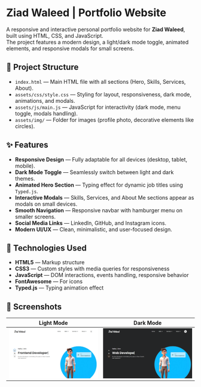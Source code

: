 # Ziad Waleed | Portfolio Website

A responsive and interactive personal portfolio website for **Ziad Waleed**, built using HTML, CSS, and JavaScript.  
The project features a modern design, a light/dark mode toggle, animated elements, and responsive modals for small screens.

## 📂 Project Structure

- `index.html` — Main HTML file with all sections (Hero, Skills, Services, About).
- `assets/css/style.css` — Styling for layout, responsiveness, dark mode, animations, and modals.
- `assets/js/main.js` — JavaScript for interactivity (dark mode, menu toggle, modals handling).
- `assets/img/` — Folder for images (profile photo, decorative elements like circles).

## ✨ Features

- **Responsive Design** — Fully adaptable for all devices (desktop, tablet, mobile).
- **Dark Mode Toggle** — Seamlessly switch between light and dark themes.
- **Animated Hero Section** — Typing effect for dynamic job titles using `Typed.js`.
- **Interactive Modals** — Skills, Services, and About Me sections appear as modals on small devices.
- **Smooth Navigation** — Responsive navbar with hamburger menu on smaller screens.
- **Social Media Links** — LinkedIn, GitHub, and Instagram icons.
- **Modern UI/UX** — Clean, minimalistic, and user-focused design.

## 🚀 Technologies Used

- **HTML5** — Markup structure
- **CSS3** — Custom styles with media queries for responsiveness
- **JavaScript** — DOM interactions, events handling, responsive behavior
- **FontAwesome** — For icons
- **Typed.js** — Typing animation effect

## 📸 Screenshots

| Light Mode | Dark Mode |
|------------|-----------|
| ![Light](./assets/img/light.png) | ![Dark](./assets/img/dark.png) |
